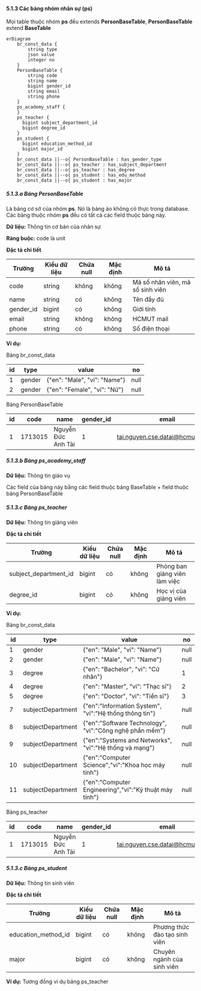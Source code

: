 #### 5.1.3 Các bảng nhóm nhân sự (ps)

Mọi table thuộc nhóm **ps** đều extends **PersonBaseTable**, **PersonBaseTable** extend **BaseTable**

```mermaid
erDiagram
    br_const_data {
        string type
        json value
        integer no
    }
    PersonBaseTable {
        string code
        string name
        bigint gender_id
        string email
        string phone
    }
    ps_academy_staff {
    }
    ps_teacher {
      bigint subject_department_id
      bigint degree_id
    }
    ps_student {
      bigint education_method_id
      bigint major_id
    }
    br_const_data ||--o{ PersonBaseTable : has_gender_type
    br_const_data ||--o{ ps_teacher : has_subject_department
    br_const_data ||--o{ ps_teacher : has_degree
    br_const_data ||--o{ ps_student : has_edu_method
    br_const_data ||--o{ ps_student : has_major
```

##### 5.1.3.a Bảng PersonBaseTable

Là bảng cơ sở của nhóm **ps**. Nó là bảng ảo không có thực trong database. Các bảng thuộc nhóm **ps** đều có tất cả các field thuộc bảng này.

**Dữ liệu:** Thông tin cơ bản của nhân sự

**Ràng buộc:** code là unit

**Đặc tả chi tiết**

| Trường    | Kiểu dữ liệu | Chứa null | Mặc định | Mô tả                            |
| --------- | ------------ | --------- | -------- | -------------------------------- |
| code      | string       | không     | không    | Mã số nhân viên, mã số sinh viên |
| name      | string       | có        | không    | Tên đầy đủ                       |
| gender_id | bigint       | có        | không    | Giới tính                        |
| email     | string       | không     | không    | HCMUT mail                       |
| phone     | string       | có        | không    | Số điện thoại                    |

**Ví dụ:**

Bảng br_const_data

| id  | type   | value                        | no   |
| --- | ------ | ---------------------------- | ---- |
| 1   | gender | {"en": "Male", "vi": "Name"} | null |
| 2   | gender | {"en": "Female", "vi": "Nữ"} | null |

Bảng PersonBaseTable

| id  | code    | name               | gender_id | email                             | phone      |
| --- | ------- | ------------------ | --------- | --------------------------------- | ---------- |
| 1   | 1713015 | Nguyễn Đức Anh Tài | 1         | tai.nguyen.cse.datai@hcmut.edu.vn | 0905345670 |

<div style="page-break-after: always;"></div>

##### 5.1.3.b Bảng ps_academy_staff

**Dữ liệu:** Thông tin giáo vụ

Các field của bảng này bằng các field thuộc bảng BaseTable + field thuộc bảng PersonBaseTable

##### 5.1.3.c Bảng ps_teacher

**Dữ liệu:** Thông tin giảng viên

**Đặc tả chi tiết**

| Trường                | Kiểu dữ liệu | Chứa null | Mặc định | Mô tả                         |
| --------------------- | ------------ | --------- | -------- | ----------------------------- |
| subject_department_id | bigint       | có        | không    | Phòng ban giảng viên làm việc |
| degree_id             | bigint       | có        | không    | Học vị của giảng viên         |

**Ví dụ:**

Bảng br_const_data

| id  | type              | value                                                   | no   |
| --- | ----------------- | ------------------------------------------------------- | ---- |
| 1   | gender            | {"en": "Male", "vi": "Name"}                            | null |
| 2   | gender            | {"en": "Male", "vi": "Name"}                            | null |
| 3   | degree            | {"en": "Bachelor", "vi": "Cử nhân"}                     | 1    |
| 4   | degree            | {"en": "Master", "vi": "Thạc sĩ"}                       | 2    |
| 5   | degree            | {"en": "Doctor", "vi": "Tiến sĩ"}                       | 3    |
| 7   | subjectDepartment | {"en":"Information System", "vi":"Hệ thống thông tin"}  | null |
| 8   | subjectDepartment | {"en":"Software Technology", "vi":"Công nghệ phần mềm"} | null |
| 9   | subjectDepartment | {"en":"Systems and Networks", "vi":"Hệ thống và mạng"}  | null |
| 10  | subjectDepartment | {"en":"Computer Science","vi":"Khoa học máy tính"}      | null |
| 11  | subjectDepartment | {"en":"Computer Engineering","vi":"Kỹ thuật máy tính"}  | null |

Bảng ps_teacher

| id  | code    | name               | gender_id | email                             | phone      | subject_department_id | degree_id |
| --- | ------- | ------------------ | --------- | --------------------------------- | ---------- | --------------------- | --------- |
| 1   | 1713015 | Nguyễn Đức Anh Tài | 1         | tai.nguyen.cse.datai@hcmut.edu.vn | 0905345670 | 7                     | 4         |

##### 5.1.3.c Bảng ps_student

**Dữ liệu:** Thông tin sinh viên

**Đặc tả chi tiết**

| Trường              | Kiểu dữ liệu | Chứa null | Mặc định | Mô tả                         |
| ------------------- | ------------ | --------- | -------- | ----------------------------- |
| education_method_id | bigint       | có        | không    | Phương thức đào tạo sinh viên |
| major               | bigint       | có        | không    | Chuyên ngành của sinh viên    |

**Ví dụ:** Tương đồng ví dụ bảng ps_teacher

<div style="page-break-after: always;"></div>

